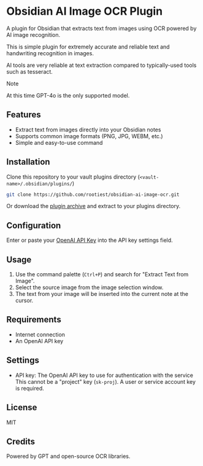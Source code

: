 <!--
 Copyright (c) 2025 Chris Laprade (chris@rootiest.com)

 This software is released under the MIT License.
 https://opensource.org/licenses/MIT
-->

# Obsidian AI Image OCR Plugin

A plugin for Obsidian that extracts text from images using OCR powered by AI image recognition.

This is simple plugin for extremely accurate and reliable text and handwriting recognition in images.

AI tools are very reliable at text extraction compared to typically-used tools such as tesseract.

> [!NOTE]
> At this time GPT-4o is the only supported model.

## Features

- Extract text from images directly into your Obsidian notes
- Supports common image formats (PNG, JPG, WEBM, etc.)
- Simple and easy-to-use command

## Installation

Clone this repository to your vault plugins directory (`<vault-name>/.obsidian/plugins/`)

```sh
git clone https://github.com/rootiest/obsidian-ai-image-ocr.git
```

Or download the [plugin archive](https://github.com/rootiest/obsidian-ai-image-ocr/archive/refs/heads/main.zip) and extract to your plugins directory.

## Configuration

Enter or paste your [OpenAI API Key](https://platform.openai.com/api-keys) into the API key settings field.

## Usage

1. Use the command palette (`Ctrl+P`) and search for "Extract Text from Image".
2. Select the source image from the image selection window.
3. The text from your image will be inserted into the current note at the cursor.

## Requirements

- Internet connection
- An OpenAI API key

## Settings

- API key: The OpenAI API key to use for authentication with the service  
  This cannot be a "project" key (`sk-proj`). A user or service account key is required.

## License

MIT

## Credits

Powered by GPT and open-source OCR libraries.
